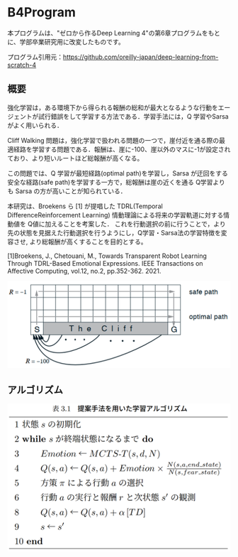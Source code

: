 # B4Program

本プログラムは、"ゼロから作るDeep Learning 4"の第6章プログラムをもとに、学部卒業研究用に改変したものです。

プログラム引用元：https://github.com/oreilly-japan/deep-learning-from-scratch-4

## 概要
強化学習は，ある環境下から得られる報酬の総和が最大となるような行動をエージェントが試行錯誤をして学習する方法である．学習手法には，Q 学習やSarsa がよく用いられる．

Cliff Walking 問題は，強化学習で扱われる問題の一つで，崖付近を通る際の最適経路を学習する問題である．報酬は、崖に-100、崖以外のマスに-1が設定されており、より短いルートほど総報酬が高くなる。

この問題では、Q 学習が最短経路(optimal path)を学習し，Sarsa が迂回をする安全な経路(safe path)を学習する一方で，総報酬は崖の近くを通る Q学習よりも Sarsa の方が高いことが知られている．

本研究は、Broekens ら [1] が提唱した TDRL(Temporal DifferenceReinforcement Learning) 情動理論による将来の学習軌道に対する情動値を Q値に加えることを考案した．
これを行動選択の前に行うことで，より先の状態を見据えた行動選択を行うようにし，Q学習・Sarsa法の学習特徴を変容させ, より総報酬が高くすることを目的とする。

[1]Broekens, J., Chetouani, M., Towards Transparent Robot Learning Through TDRL-Based Emotional Expressions. IEEE Transactions on Affective Computing, vol.12, no.2, pp.352-362. 2021.

![Cliff-Walking](https://github.com/tomytomy-johnson/B4Program/blob/main/ch06/graph/CliffWalking-1.png)

## アルゴリズム
![algorithm](https://github.com/tomytomy-johnson/B4Program/blob/main/algorithm.png)
